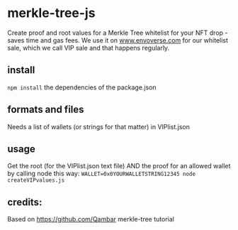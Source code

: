 # merkle-tree-js
Create proof and root values for a Merkle Tree whitelist for your NFT drop - saves time and gas fees.
We use it on www.envoverse.com for our whitelist sale, which we call VIP sale and that happens regularly.

## install
`npm install`
the dependencies of the package.json

## formats and files
Needs a list of wallets (or strings for that matter) in VIPlist.json

## usage
Get the root (for the VIPlist.json text file) AND the proof for an allowed wallet by calling node this way:
`WALLET=0x0YOURWALLETSTRING12345 node createVIPvalues.js`

## credits:
Based on https://github.com/Qambar merkle-tree tutorial